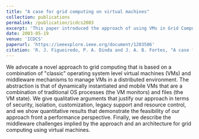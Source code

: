 ```yaml
---
title: "A case for grid computing on virtual machines"
collection: publications
permalink: /publication/icdcs2003
excerpt: 'This paper introduced the approach of using VMs in Grid Computing.'
date: 2003-05-19
venue: 'ICDCS'
paperurl: 'https://ieeexplore.ieee.org/document/1203506'
citation: 'R. J. Figueiredo, P. A. Dinda and J. A. B. Fortes, "A case for grid computing on virtual machines," 23rd International Conference on Distributed Computing Systems, 2003. Proceedings., Providence, RI, USA, 2003, pp. 550-559, doi: 10.1109/ICDCS.2003.1203506.'
---
```


We advocate a novel approach to grid computing that is based on a combination of "classic" operating system level virtual machines (VMs) and middleware mechanisms to manage VMs in a distributed environment. The abstraction is that of dynamically instantiated and mobile VMs that are a combination of traditional OS processes (the VM monitors) and files (the VM state). We give qualitative arguments that justify our approach in terms of security, isolation, customization, legacy support and resource control, and we show quantitative results that demonstrate the feasibility of our approach front a performance perspective. Finally, we describe the middleware challenges implied by the approach and an architecture for grid computing using virtual machines.